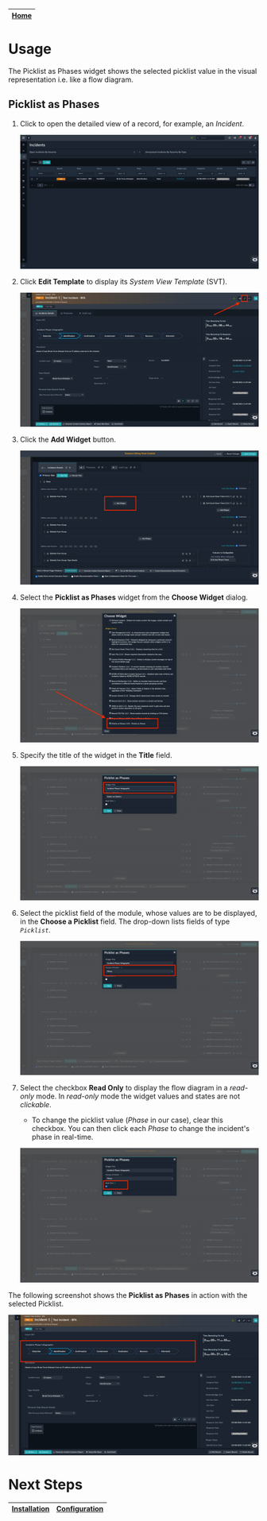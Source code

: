 | [Home](../README.md) |
|----------------------|
# Usage

The Picklist as Phases widget shows the selected picklist value in the visual representation i.e. like a flow diagram.


## Picklist as Phases

1. Click to open the detailed view of a record, for example, an *Incident*.

    ![Incident record](./res/edit_view_00.png)

2. Click **Edit Template** to display its *System View Template* (SVT).

    ![Incident detailed view](./res/edit_view_01.png)

3. Click the **Add Widget** button.

    ![System view template being edited](./res/edit_view_02.png)

4. Select the **Picklist as Phases** widget from the **Choose Widget** dialog.

    ![Widget library](./res/edit_view_03.png)

5. Specify the title of the widget in the **Title** field.

    ![Widget's title field](./res/edit_view_04.png)

6. Select the picklist field of the module, whose values are to be displayed, in the **Choose a Picklist** field. The drop-down lists fields of type *`Picklist`*.

    ![Widget's Choose a Picklist field](./res/edit_view_05.png)

6. Select the checkbox **Read Only** to display the flow diagram in a *read-only* mode. In *read-only* mode the widget values and states are not *clickable*.

    - To change the picklist value (*Phase* in our case), clear this checkbox. You can then click each *Phase* to change the incident's phase in real-time.

    ![Widget's read only checkbox field](./res/edit_view_06.png)

The following screenshot shows the **Picklist as Phases** in action with the selected Picklist.

![Incident detailed view with the widget highlighted](./res/incident_view_widget_highlighted.png)

# Next Steps

| [Installation](./setup.md#installation) | [Configuration](./setup.md#configuration) |
|-----------------------------------------|-------------------------------------------|
